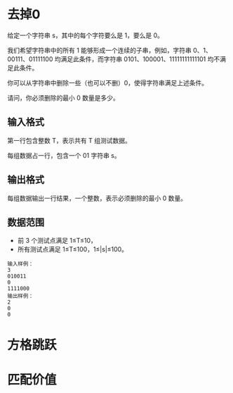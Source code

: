 # 去掉0
给定一个字符串 s，其中的每个字符要么是 1，要么是 0。

我们希望字符串中的所有 1 能够形成一个连续的子串，例如，字符串 0、1、00111、01111100 均满足此条件，而字符串 0101、100001、11111111111101 均不满足此条件。

你可以从字符串中删除一些（也可以不删）0，使得字符串满足上述条件。

请问，你必须删除的最小 0 数量是多少。

## 输入格式
第一行包含整数 T，表示共有 T 组测试数据。

每组数据占一行，包含一个 01 字符串 s。

## 输出格式
每组数据输出一行结果，一个整数，表示必须删除的最小 0 数量。

## 数据范围
- 前 3 个测试点满足 1≤T≤10，
- 所有测试点满足 1≤T≤100，1≤|s|≤100。
```
输入样例：
3
010011
0
1111000
输出样例：
2
0
0
```
# 方格跳跃

# 匹配价值
